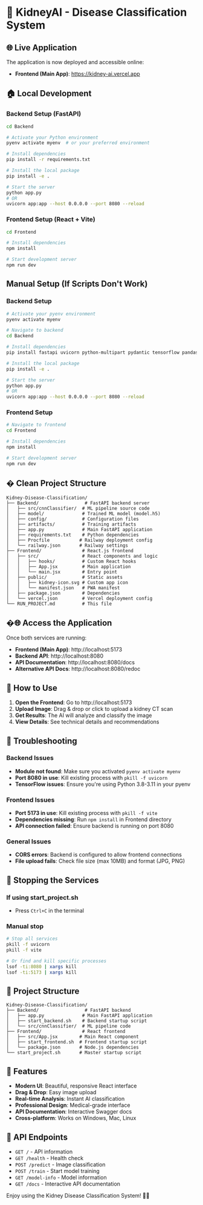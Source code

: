 # 🚀 KidneyAI - Disease Classification System

## 🌐 Live Application

The application is now deployed and accessible online:

- **Frontend (Main App)**: https://kidney-ai.vercel.app

## 🏠 Local Development

### Backend Setup (FastAPI)
```bash
cd Backend

# Activate your Python environment
pyenv activate myenv  # or your preferred environment

# Install dependencies
pip install -r requirements.txt

# Install the local package
pip install -e .

# Start the server
python app.py
# OR
uvicorn app:app --host 0.0.0.0 --port 8080 --reload
```

### Frontend Setup (React + Vite)
```bash
cd Frontend

# Install dependencies
npm install

# Start development server
npm run dev
```

## Manual Setup (If Scripts Don't Work)

### Backend Setup
```bash
# Activate your pyenv environment
pyenv activate myenv

# Navigate to backend
cd Backend

# Install dependencies
pip install fastapi uvicorn python-multipart pydantic tensorflow pandas numpy python-box pyyaml ensure joblib

# Install the local package
pip install -e .

# Start the server
python app.py
# OR
uvicorn app:app --host 0.0.0.0 --port 8080 --reload
```

### Frontend Setup
```bash
# Navigate to frontend
cd Frontend

# Install dependencies
npm install

# Start development server
npm run dev
```

## �️ Clean Project Structure

```
Kidney-Disease-Classification/
├── Backend/                 # FastAPI backend server
│   ├── src/cnnClassifier/  # ML pipeline source code
│   ├── model/              # Trained ML model (model.h5)
│   ├── config/             # Configuration files
│   ├── artifacts/          # Training artifacts
│   ├── app.py              # Main FastAPI application
│   ├── requirements.txt    # Python dependencies
│   ├── Procfile           # Railway deployment config
│   └── railway.json       # Railway settings
├── Frontend/               # React.js frontend
│   ├── src/                # React components and logic
│   │   ├── hooks/          # Custom React hooks
│   │   ├── App.jsx         # Main application
│   │   └── main.jsx        # Entry point
│   ├── public/             # Static assets
│   │   ├── kidney-icon.svg # Custom app icon
│   │   └── manifest.json   # PWA manifest
│   ├── package.json        # Dependencies
│   └── vercel.json         # Vercel deployment config
└── RUN_PROJECT.md          # This file
```

## �🌐 Access the Application

Once both services are running:

- **Frontend (Main App)**: http://localhost:5173
- **Backend API**: http://localhost:8080
- **API Documentation**: http://localhost:8080/docs
- **Alternative API Docs**: http://localhost:8080/redoc

## 🎯 How to Use

1. **Open the Frontend**: Go to http://localhost:5173
2. **Upload Image**: Drag & drop or click to upload a kidney CT scan
3. **Get Results**: The AI will analyze and classify the image
4. **View Details**: See technical details and recommendations

## 🔧 Troubleshooting

### Backend Issues
- **Module not found**: Make sure you activated `pyenv activate myenv`
- **Port 8080 in use**: Kill existing process with `pkill -f uvicorn`
- **TensorFlow issues**: Ensure you're using Python 3.8-3.11 in your pyenv

### Frontend Issues
- **Port 5173 in use**: Kill existing process with `pkill -f vite`
- **Dependencies missing**: Run `npm install` in Frontend directory
- **API connection failed**: Ensure backend is running on port 8080

### General Issues
- **CORS errors**: Backend is configured to allow frontend connections
- **File upload fails**: Check file size (max 10MB) and format (JPG, PNG)

## 🛑 Stopping the Services

### If using start_project.sh
- Press `Ctrl+C` in the terminal

### Manual stop
```bash
# Stop all services
pkill -f uvicorn
pkill -f vite

# Or find and kill specific processes
lsof -ti:8080 | xargs kill
lsof -ti:5173 | xargs kill
```

## 📁 Project Structure

```
Kidney-Disease-Classification/
├── Backend/                 # FastAPI backend
│   ├── app.py              # Main FastAPI application
│   ├── start_backend.sh    # Backend startup script
│   └── src/cnnClassifier/  # ML pipeline code
├── Frontend/               # React frontend
│   ├── src/App.jsx        # Main React component
│   ├── start_frontend.sh  # Frontend startup script
│   └── package.json       # Node.js dependencies
└── start_project.sh       # Master startup script
```

## 🎨 Features

- **Modern UI**: Beautiful, responsive React interface
- **Drag & Drop**: Easy image upload
- **Real-time Analysis**: Instant AI classification
- **Professional Design**: Medical-grade interface
- **API Documentation**: Interactive Swagger docs
- **Cross-platform**: Works on Windows, Mac, Linux

## 🔗 API Endpoints

- `GET /` - API information
- `GET /health` - Health check
- `POST /predict` - Image classification
- `POST /train` - Start model training
- `GET /model-info` - Model information
- `GET /docs` - Interactive API documentation

Enjoy using the Kidney Disease Classification System! 🏥✨
